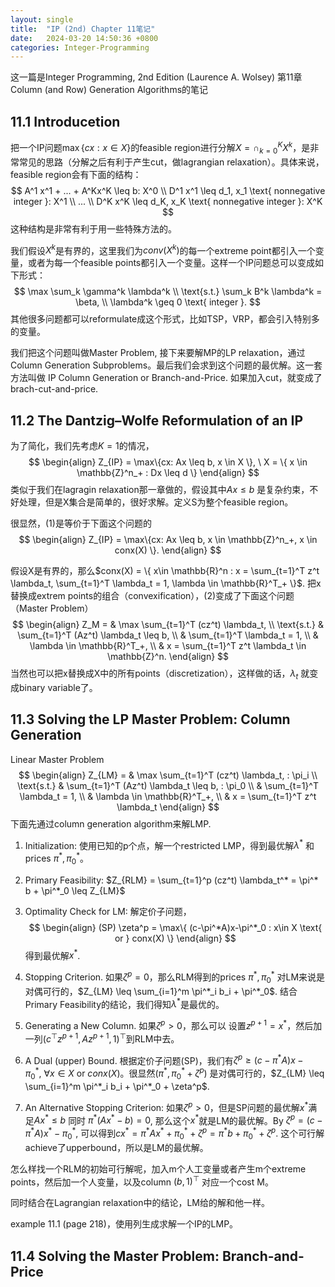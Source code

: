 ```yaml
---
layout: single
title:  "IP (2nd) Chapter 11笔记"
date:   2024-03-20 14:50:36 +0800
categories: Integer-Programming
---
```

这一篇是Integer Programming, 2nd Edition (Laurence A. Wolsey) 第11章Column (and Row) Generation Algorithms的笔记



## 11.1 Introducetion 

把一个IP问题$\max\{ cx : x\in X \}$的feasible region进行分解$X = \cap_{k=0}^K X^k$，是非常常见的思路（分解之后有利于产生cut，做lagrangian relaxation）。具体来说，feasible region会有下面的结构：
$$
A^1 x^1 + ... + A^Kx^K \leq b: X^0 \\ 
D^1 x^1 \leq d_1, x_1 \text{ nonnegative integer }: X^1 \\ 
... \\
D^K x^K \leq d_K, x_K \text{ nonnegative integer }: X^K 
$$
这种结构是非常有利于用一些特殊方法的。

我们假设$X^k$是有界的，这里我们为$conv(X^k)$的每一个extreme point都引入一个变量，或者为每一个feasible points都引入一个变量。这样一个IP问题总可以变成如下形式：
$$
\max \sum_k \gamma^k \lambda^k \\
\text{s.t.} \sum_k B^k \lambda^k = \beta, \\
 \lambda^k \geq 0 \text{ integer }.
$$
其他很多问题都可以reformulate成这个形式，比如TSP，VRP，都会引入特别多的变量。

我们把这个问题叫做Master Problem, 接下来要解MP的LP relaxation，通过Column Generation Subproblems。最后我们会求到这个问题的最优解。这一套方法叫做 IP Column Generation or Branch-and-Price. 如果加入cut，就变成了brach-cut-and-price. 


## 11.2 The Dantzig–Wolfe Reformulation of an IP

为了简化，我们先考虑$K=1$的情况，
$$
\begin{align}
Z_{IP} = \max\{cx: Ax \leq b, x \in X \}, \ X = \{ x \in \mathbb{Z}^n_+ : Dx \leq d \}
\end{align}
$$ 
类似于我们在lagragin relaxation那一章做的，假设其中$Ax\leq b$ 是复杂约束，不好处理，但是X集合是简单的，很好求解。定义S为整个feasible region。

很显然，(1)是等价于下面这个问题的
$$
\begin{align}
Z_{IP} = \max\{cx: Ax \leq b, x \in \mathbb{Z}^n_+, x \in conx(X) \}. 
\end{align}
$$

假设X是有界的，那么$conx(X) = \{ x\in \mathbb{R}^n : x = \sum_{t=1}^T z^t \lambda_t, \sum_{t=1}^T \lambda_t = 1, \lambda \in \mathbb{R}^T_+ \}$. 把x替换成extrem points的组合（convexification），(2)变成了下面这个问题（Master Problem）
$$
\begin{align}
Z_M = & \max \sum_{t=1}^T (cz^t) \lambda_t, \\ 
\text{s.t.}  & \sum_{t=1}^T (Az^t) \lambda_t \leq b, \\ 
& \sum_{t=1}^T \lambda_t = 1, \\ 
& \lambda \in \mathbb{R}^T_+, \\
& x = \sum_{t=1}^T z^t \lambda_t \in \mathbb{Z}^n. 
\end{align}
$$
当然也可以把x替换成X中的所有points（discretization），这样做的话，$\lambda_t$ 就变成binary variable了。

## 11.3 Solving the LP Master Problem: Column Generation

Linear Master Problem
$$
\begin{align}
Z_{LM} = & \max \sum_{t=1}^T (cz^t) \lambda_t, : \pi_i \\ 
\text{s.t.}  & \sum_{t=1}^T (Az^t) \lambda_t \leq b, : \pi_0 \\ 
& \sum_{t=1}^T \lambda_t = 1, \\ 
& \lambda \in \mathbb{R}^T_+, \\
& x = \sum_{t=1}^T z^t \lambda_t
\end{align}
$$
下面先通过column generation algorithm来解LMP.

1. Initialization: 使用已知的p个点，解一个restricted LMP，得到最优解$\lambda^*$ 和 prices $\pi^*, \pi^*_0$。 

2. Primary Feasibility: $Z_{RLM} = \sum_{t=1}^p (cz^t) \lambda_t^* = \pi^* b + \pi^*_0 \leq Z_{LM}$

3. Optimality Check for LM: 解定价子问题，
$$
\begin{align}
(SP) \zeta^p = \max\{ (c-\pi^*A)x-\pi^*_0 : x\in X \text{ or } conx(X) \}
\end{align}
$$
得到最优解$x^*$. 

4. Stopping Criterion. 如果$\zeta^p = 0$，那么RLM得到的prices $\pi^*, \pi^*_0$ 对LM来说是对偶可行的，$Z_{LM} \leq \sum_{i=1}^m \pi^*_i b_i + \pi^*_0$. 结合Primary Feasibility的结论，我们得知$\lambda^*$是最优的。

5. Generating a New Column. 如果$\zeta^p > 0$，那么可以 设置$z^{p+1} = x^*$，然后加一列$(c^{\top} z^{p+1}, Az^{p+1}, 1)^{\top}$到RLM中去。 

6. A Dual (upper) Bound. 根据定价子问题(SP)，我们有$\zeta^p \geq (c-\pi^*A)x-\pi^*_0, \ \forall x \in X \text{ or } conx(X)$。很显然$(\pi^*, \pi^*_0+\zeta^p)$ 是对偶可行的，$Z_{LM} \leq \sum_{i=1}^m \pi^*_i b_i + \pi^*_0 + \zeta^p$. 

7. An Alternative Stopping Criterion: 如果$\zeta^p > 0$，但是SP问题的最优解$x^*$满足$Ax^* \leq b$ 同时 $\pi^*(Ax^* - b) = 0$, 那么这个$x^*$就是LM的最优解。By $\zeta^p = (c-\pi^*A)x^*-\pi^*_0$, 可以得到$cx^* = \pi^*Ax^*+\pi^*_0+\zeta^p = \pi^*b+\pi^*_0+\zeta^p$. 这个可行解achieve了upperbound，所以是LM的最优解。

怎么样找一个RLM的初始可行解呢，加入m个人工变量或者产生m个extreme points，然后加一个人变量，以及column $(b,1)^{\top}$ 对应一个cost M。

同时结合在Lagrangian relaxation中的结论，LM给的解和他一样。

example 11.1 (page 218)，使用列生成求解一个IP的LMP。

## 11.4 Solving the Master Problem: Branch-and-Price

